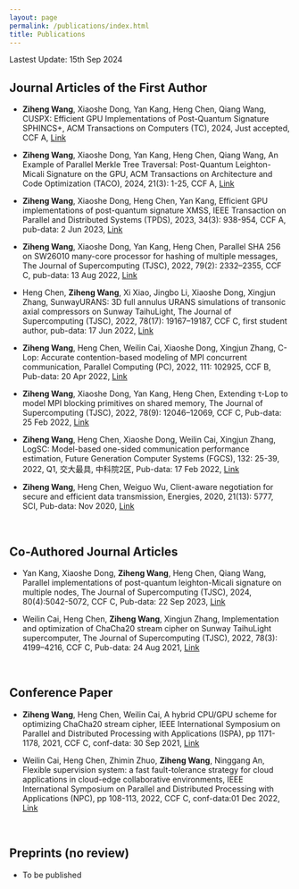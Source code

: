 ```yaml
---
layout: page
permalink: /publications/index.html
title: Publications
---
```


Lastest Update: 15th Sep 2024&nbsp;  

## Journal Articles of the First Author
- **Ziheng Wang**, Xiaoshe Dong, Yan Kang, Heng Chen, Qiang Wang, CUSPX: Efficient GPU Implementations of Post-Quantum Signature SPHINCS+, ACM Transactions on Computers (TC), 2024, Just accepted, CCF A, [Link](https://doi.org/10.1109/TC.2024.3457736)

- **Ziheng Wang**, Xiaoshe Dong, Yan Kang, Heng Chen, Qiang Wang, An Example of Parallel Merkle Tree Traversal: Post-Quantum Leighton-Micali Signature on the GPU, ACM Transactions on Architecture and Code Optimization (TACO), 2024, 21(3): 1-25, CCF A, [Link](https://doi.org/10.1145/3659209)

- **Ziheng Wang**, Xiaoshe Dong, Heng Chen, Yan Kang, Efficient GPU implementations of post-quantum signature XMSS, IEEE Transaction on Parallel and Distributed Systems (TPDS), 2023, 34(3): 938-954, CCF A, pub-data: 2 Jun 2023, [Link](https://doi.org/10.1109/TPDS.2022.3233348)

- **Ziheng Wang**, Xiaoshe Dong, Yan Kang, Heng Chen, Parallel SHA 256 on SW26010 many-core processor for hashing of multiple messages, The Journal of Supercomputing (TJSC), 2022, 79(2): 2332–2355, CCF C, pub-data: 13 Aug 2022, [Link](https://doi.org/10.1007/s11227-022-04750-7)

- Heng Chen, **Ziheng Wang**, Xi Xiao, Jingbo Li, Xiaoshe Dong, Xingjun Zhang, SunwayURANS: 3D full annulus URANS simulations of transonic axial compressors on Sunway TaihuLight, The Journal of Supercomputing (TJSC), 2022, 78(17): 19167–19187, CCF C, first student author, pub-data: 17 Jun 2022, [Link](https://doi.org/10.1007/s11227-022-04628-8)

- **Ziheng Wang**, Heng Chen, Weilin Cai, Xiaoshe Dong, Xingjun Zhang, C-Lop: Accurate contention-based modeling of MPI concurrent communication, Parallel Computing (PC), 2022, 111: 102925, CCF B, Pub-data: 20 Apr 2022, [Link](https://doi.org/10.1016/j.parco.2022.102925)

- **Ziheng Wang**, Xiaoshe Dong, Yan Kang, Heng Chen, Extending τ-Lop to model MPI blocking primitives on shared memory, The Journal of Supercomputing (TJSC), 2022, 78(9): 12046–12069, CCF C, Pub-data: 25 Feb 2022, [Link](https://doi.org/10.1007/s11227-022-04352-3)

- **Ziheng Wang**, Heng Chen, Xiaoshe Dong, Weilin Cai, Xingjun Zhang, LogSC: Model-based one-sided communication performance estimation, Future Generation Computer Systems (FGCS), 132: 25-39, 2022, Q1, 交大最具, 中科院2区, Pub-data: 17 Feb 2022, [Link](https://doi.org/10.1016/j.future.2022.02.004)

- **Ziheng Wang**, Heng Chen, Weiguo Wu, Client-aware negotiation for secure and efficient data transmission, Energies, 2020, 21(13): 5777, SCI, Pub-data: Nov 2020, [Link](https://doi.org/10.3390/en13215777)

  <br>

## Co-Authored Journal Articles

- Yan Kang, Xiaoshe Dong, **Ziheng Wang**, Heng Chen, Qiang Wang, Parallel implementations of post-quantum leighton-Micali signature on multiple nodes, The Journal of Supercomputing (TJSC), 2024, 80(4):5042-5072, CCF C, Pub-data: 22 Sep 2023, [Link](https://doi.org/10.1007/s11227-023-05662-w)

- Weilin Cai, Heng Chen, **Ziheng Wang**, Xingjun Zhang, Implementation and optimization of ChaCha20 stream cipher on Sunway TaihuLight supercomputer, The Journal of Supercomputing (TJSC), 2022, 78(3): 4199–4216, CCF C, Pub-data: 24 Aug 2021, [Link](https://doi.org/10.1007/s11227-022-04352-3)

  <br>

## Conference Paper

- **Ziheng Wang**, Heng Chen, Weilin Cai, A hybrid CPU/GPU scheme for optimizing ChaCha20 stream cipher, IEEE International Symposium on Parallel and Distributed Processing with Applications (ISPA), pp 1171-1178, 2021, CCF C, conf-data: 30 Sep 2021, [Link](https://doi.org/10.1109/ISPA-BDCloud-SocialCom-SustainCom52081.2021.00161)

- Weilin Cai, Heng Chen, Zhimin Zhuo, **Ziheng Wang**, Ninggang An, Flexible supervision system: a fast fault-tolerance strategy for cloud applications in cloud-edge collaborative environments, IEEE International Symposium on Parallel and Distributed Processing with Applications (NPC), pp 108-113, 2022, CCF C, conf-data:01 Dec 2022, [Link](https://doi.org/10.1007/978-3-031-21395-3_10)

  <br>

## Preprints (no review)

- To be published

  <br>
